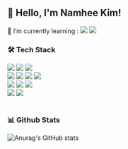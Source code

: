 ## 🙋‍ Hello, I'm Namhee Kim!

<p>🌱 I’m currently learning : 
  <img src="https://img.shields.io/badge/MySQL-4479A1?style=plastic&logo=MySQL&logoColor=white"/>  
  <img src="https://img.shields.io/badge/Vue.js-000000?style=plastic&logo=Vue.js&logoColor=#4FC08D"/></p>
  
### 🛠 Tech Stack

<div>
  <img src="https://img.shields.io/badge/Android-3DDC84?style=for-the-badge&logo=Android&logoColor=white"/>
  <img src="https://img.shields.io/badge/Kotlin-7F52FF?style=for-the-badge&logo=Kotlin&logoColor=black"/>
  <img src="https://img.shields.io/badge/Java-007396?style=for-the-badge&logo=Java&logoColor=white"/>
</div>
<div>
  <img src="https://img.shields.io/badge/HTML5-E34F26?style=for-the-badge&logo=HTML5&logoColor=white"/>
  <img src="https://img.shields.io/badge/CSS3-1572B6?style=for-the-badge&logo=CSS3&logoColor=white"/>
  <img src="https://img.shields.io/badge/JavaScript-F7DF1E?style=for-the-badge&logo=JavaScript&logoColor=black"/>
<!--   <img src="https://img.shields.io/badge/Bootstrap-7952B3?style=for-the-badge&logo=Bootstrap&logoColor=white"/> -->
  <img src="https://img.shields.io/badge/Spring-6DB33F?style=for-the-badge&logo=Spring&logoColor=white"/>
</div>
<div>
<!--   <img src="https://img.shields.io/badge/SQLite-003B57?style=for-the-badge&logo=SQLite&logoColor=white"/> -->
  <img src="https://img.shields.io/badge/C-00599C?style=for-the-badge&logo=C&logoColor=white"/>
  <img src="https://img.shields.io/badge/C++-00599C?style=for-the-badge&logo=C%2B%2B&logoColor=white"/>
  <img src="https://img.shields.io/badge/Python-3776AB?style=for-the-badge&logo=Python&logoColor=yellow"/>
</div>
<div>
  <img src="https://img.shields.io/badge/Flutter-02569B?style=for-the-badge&logo=Flutter&logoColor=white"/>
  <img src="https://img.shields.io/badge/Dart-0175C2?style=for-the-badge&logo=Dart&logoColor=white"/>
</div>

</br>


### 📊 Github Stats
<div>
  
![Anurag's GitHub stats](https://github-readme-stats.vercel.app/api?username=nhee0410&hide=issues&show_icons=true)  

</div>

<!--
**nhee0410/nhee0410** is a ✨ _special_ ✨ repository because its `README.md` (this file) appears on your GitHub profile.

Here are some ideas to get you started:

- 🔭 I’m currently working on
- 🌱 I’m currently learning ...
- 👯 I’m looking to collaborate on ...
- 🤔 I’m looking for help with ...
- 📫 How to reach me: ...
- 😄 Pronouns: ...
- ⚡ Fun fact: ...

### NAM-HEE🤸‍


![hyp3rflow's solved.ac stats](https://github-readme-solvedac.hyp3rflow.vercel.app/api/?handle=nhee0410)

## 📫 How to reach me!

## 📊 Github Analytics
-->

